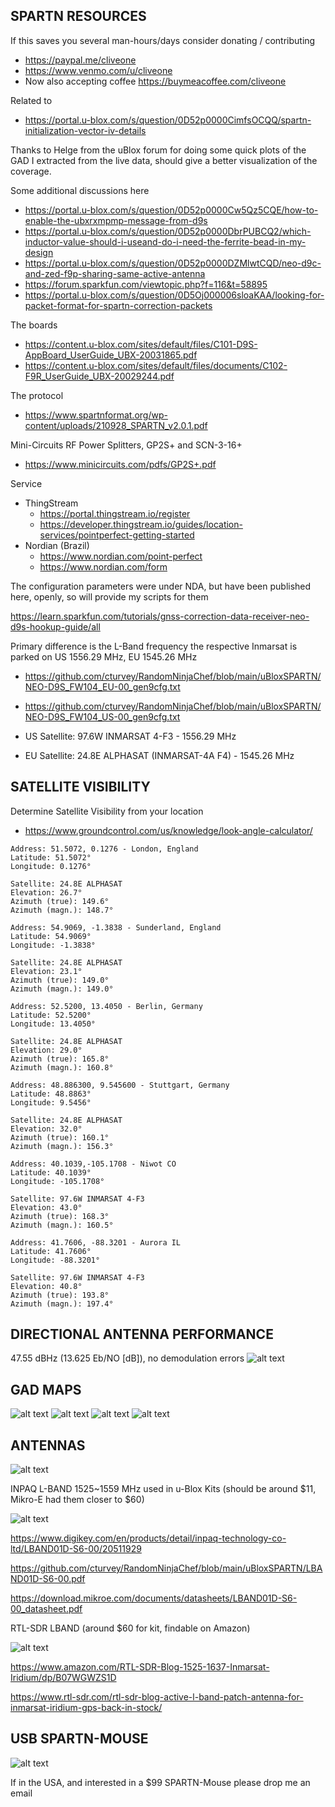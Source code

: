 ## SPARTN RESOURCES
If this saves you several man-hours/days consider donating / contributing
  *  https://paypal.me/cliveone  
  *  https://www.venmo.com/u/cliveone
  *  Now also accepting coffee  https://buymeacoffee.com/cliveone

Related to
  *  https://portal.u-blox.com/s/question/0D52p0000CimfsOCQQ/spartn-initialization-vector-iv-details

Thanks to Helge from the uBlox forum for doing some quick plots of the GAD I extracted from the live data, should give a better visualization of the coverage.

Some additional discussions here

  *  https://portal.u-blox.com/s/question/0D52p0000Cw5Qz5CQE/how-to-enable-the-ubxrxmpmp-message-from-d9s
  *  https://portal.u-blox.com/s/question/0D52p0000DbrPUBCQ2/which-inductor-value-should-i-useand-do-i-need-the-ferrite-bead-in-my-design
  *  https://portal.u-blox.com/s/question/0D52p0000DZMlwtCQD/neo-d9c-and-zed-f9p-sharing-same-active-antenna
  *  https://forum.sparkfun.com/viewtopic.php?f=116&t=58895
  *  https://portal.u-blox.com/s/question/0D5Oj000006sloaKAA/looking-for-packet-format-for-spartn-correction-packets

The boards

  *  https://content.u-blox.com/sites/default/files/C101-D9S-AppBoard_UserGuide_UBX-20031865.pdf
  *  https://content.u-blox.com/sites/default/files/documents/C102-F9R_UserGuide_UBX-20029244.pdf

The protocol

  *  https://www.spartnformat.org/wp-content/uploads/210928_SPARTN_v2.0.1.pdf

Mini-Circuits RF Power Splitters, GP2S+ and SCN-3-16+

  *  https://www.minicircuits.com/pdfs/GP2S+.pdf

Service

  *  ThingStream
     *  https://portal.thingstream.io/register
     *  https://developer.thingstream.io/guides/location-services/pointperfect-getting-started
  *  Nordian (Brazil)
     *  https://www.nordian.com/point-perfect
     *  https://www.nordian.com/form

The configuration parameters were under NDA, but have been published here, openly, so will provide my scripts for them

https://learn.sparkfun.com/tutorials/gnss-correction-data-receiver-neo-d9s-hookup-guide/all

Primary difference is the L-Band frequency the respective Inmarsat is parked on US 1556.29 MHz, EU 1545.26 MHz

  *  https://github.com/cturvey/RandomNinjaChef/blob/main/uBloxSPARTN/NEO-D9S_FW104_EU-00_gen9cfg.txt

  *  https://github.com/cturvey/RandomNinjaChef/blob/main/uBloxSPARTN/NEO-D9S_FW104_US-00_gen9cfg.txt

  *  US Satellite: 97.6W INMARSAT 4-F3 - 1556.29 MHz
  *  EU Satellite: 24.8E ALPHASAT (INMARSAT-4A F4) - 1545.26 MHz

## SATELLITE VISIBILITY
Determine Satellite Visibility from your location

  *  https://www.groundcontrol.com/us/knowledge/look-angle-calculator/

```
Address: 51.5072, 0.1276 - London, England
Latitude: 51.5072°
Longitude: 0.1276°

Satellite: 24.8E ALPHASAT
Elevation: 26.7°
Azimuth (true): 149.6°
Azimuth (magn.): 148.7°
```
```
Address: 54.9069, -1.3838 - Sunderland, England
Latitude: 54.9069°
Longitude: -1.3838°

Satellite: 24.8E ALPHASAT
Elevation: 23.1°
Azimuth (true): 149.0°
Azimuth (magn.): 149.0°
```
```
Address: 52.5200, 13.4050 - Berlin, Germany
Latitude: 52.5200°
Longitude: 13.4050°

Satellite: 24.8E ALPHASAT
Elevation: 29.0°
Azimuth (true): 165.8°
Azimuth (magn.): 160.8°
```
```
Address: 48.886300, 9.545600 - Stuttgart, Germany
Latitude: 48.8863°
Longitude: 9.5456°

Satellite: 24.8E ALPHASAT
Elevation: 32.0°
Azimuth (true): 160.1°
Azimuth (magn.): 156.3°
```
```
Address: 40.1039,-105.1708 - Niwot CO
Latitude: 40.1039°
Longitude: -105.1708°

Satellite: 97.6W INMARSAT 4-F3
Elevation: 43.0°
Azimuth (true): 168.3°
Azimuth (magn.): 160.5°
```
```
Address: 41.7606, -88.3201 - Aurora IL
Latitude: 41.7606°
Longitude: -88.3201°

Satellite: 97.6W INMARSAT 4-F3
Elevation: 40.8°
Azimuth (true): 193.8°
Azimuth (magn.): 197.4°
```

## DIRECTIONAL ANTENNA PERFORMANCE
47.55 dBHz (13.625 Eb/NO [dB]), no demodulation errors
![alt text](neo_d9s_004.jpg?raw=true)

## GAD MAPS
![alt text](us_gad.jpg?raw=true)
![alt text](eu_gad.jpg?raw=true)
![alt text](au_gad.jpg?raw=true)
![alt text](jp_gad.jpg?raw=true)

## ANTENNAS
![alt text](beitian_all_frequency.jpg?raw=true)

INPAQ L-BAND  1525~1559 MHz  used in u-Blox Kits (should be around $11, Mikro-E had them closer to $60)

![alt text](InpaqLBand.jpg?raw=true)

https://www.digikey.com/en/products/detail/inpaq-technology-co-ltd/LBAND01D-S6-00/20511929

https://github.com/cturvey/RandomNinjaChef/blob/main/uBloxSPARTN/LBAND01D-S6-00.pdf

https://download.mikroe.com/documents/datasheets/LBAND01D-S6-00_datasheet.pdf

RTL-SDR LBAND (around $60 for kit, findable on Amazon)

![alt text](lband_patch_main2_500x500.jpg?raw=true)

https://www.amazon.com/RTL-SDR-Blog-1525-1637-Inmarsat-Iridium/dp/B07WGWZS1D

https://www.rtl-sdr.com/rtl-sdr-blog-active-l-band-patch-antenna-for-inmarsat-iridium-gps-back-in-stock/

## USB SPARTN-MOUSE
![alt text](usb_spartn_mouse.jpg?raw=true)

If in the USA, and interested in a $99 SPARTN-Mouse please drop me an email

